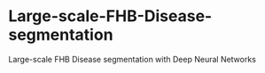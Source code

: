 # Large-scale-FHB-Disease-segmentation
Large-scale FHB Disease segmentation with Deep Neural Networks
